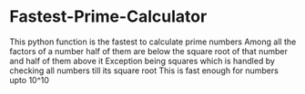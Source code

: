 # Fastest-Prime-Calculator
This python function is the fastest to calculate prime numbers
Among all the factors of a number half of them are below the square root of that number and half of them above it
Exception being squares which is handled by checking all numbers till its square root
This is fast enough for numbers upto 10^10 
